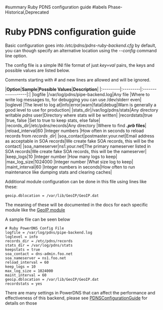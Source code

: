 ﻿#summary Ruby PDNS configuration guide
#labels Phase-Historical,Deprecated

# Ruby PDNS configuration guide #
Basic configuration goes into _/etc/pdns/pdns-ruby-backend.cfg_ by default, you can though specify an alternative location using the _--config_ command line option.

The config file is a simple INI file format of just _key=val_ pairs, the keys and possible values are listed below.

Comments starting with _#_ and new lines are allowed and will be ignored.

|**Option**|**Sample**|**Possible Values**|**Description**|
|:---------|:---------|:------------------|:|
|logfile   |/var/log/pdns/pipe-backend.log|Any file           |Where to write log messages to, for debugging you can use /dev/stderr even|
|loglevel  |The level to log at|info|error|warn|fatal|debug|Warn is generally a good level to use for production|
|stats\_dir|/var/log/pdns/stats|Any directory writable _pdns_ user|Directory where stats will be written|
|recordstats|true      |true, false        |Set to true to keep stats, else false|
|records\_dir|/etc/pdns/records|Any directory      |Where to find **_.prb_ files**|
|reload\_interval|60        |Integer numbers    |How often in seconds to reload records from _records`_`dir_|
|soa\_contact|postmaster.your.net|Email address as acceptable in SOA records|We create fake SOA records, this will be the contact|
|soa\_nameserver|ns1.your.net|The primary nameserver listed in SOA records|We create fake SOA records, this will be the nameserver|
|keep\_logs|10        |Integer number     |How many logs to keep|
|max\_log\_size|1024000   |Integer number     |What size log to keep|
|maint\_interval|60        |Integer numbers in seconds|How often to run maintenance like dumping stats and clearing caches|

Additional module configuration can be done in this file using lines like these:

```
geoip.dblocation = /var/lib/GeoIP/GeoIP.dat
```

The meaning of these will be documented in the docs for each specific module like the [GeoIP module](ReferenceGeoIP.md)

A sample file can be seen below

```
# Ruby PowerDNS Config File
logfile = /var/log/pdns/pipe-backend.log
loglevel = info
records_dir = /etc/pdns/records
stats_dir = /var/log/pdns/stats
keepstats = true
soa_contact = dns-admin.foo.net
soa_nameserver = ns1.foo.net
reload_interval = 60
keep_logs = 10
max_log_size = 1024000
maint_interval = 60
geoip.dblocation = /var/lib/GeoIP/GeoIP.dat
recordstats = yes
```

There are many settings in PowerDNS that can affect the performance and effectiveness of this backend, please see [PDNSConfigurationGuide](PDNSConfigurationGuide.md) for details on those